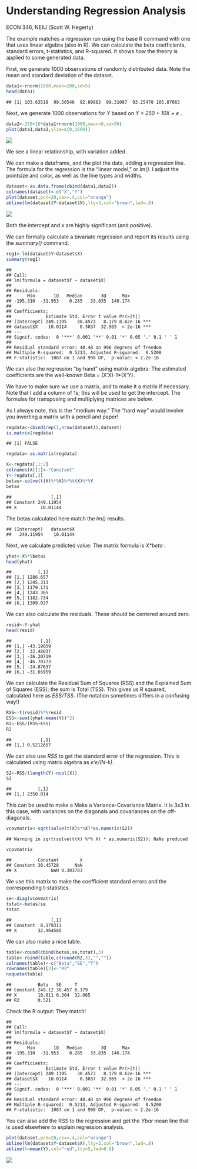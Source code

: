 Understanding Regression Analysis
================
ECON 346, NEIU (Scott W. Hegerty)

The example matches a regression run using the base R command with one
that uses linear algebra (also in R). We can calculate the beta
coefficients, standard errors, t-statistics, and R-squared. It shows how
the theory is applied to some generated data.

First, we generate 1000 observations of randomly distributed data. Note
the mean and standard deviation of the dataset.

``` r
data1<-rnorm(1000,mean=100,sd=5)
head(data1)
```

    ## [1] 103.63519  99.50546  92.89883  99.31087  93.25478 105.87063

Next, we generate 1000 observations for *Y* based on *Y = 250 + 10X + e*
.

``` r
data2<-250+10*data1+rnorm(1000,mean=0,sd=50)
plot(data1,data2,ylim=c(0,1600))
```

![](Lec09_Regression_files/figure-gfm/unnamed-chunk-3-1.png)<!-- -->

We see a linear relationship, with variation added.

We can make a dataframe, and the plot the data, adding a regression
line. The formula for the regression is the “linear model,” or *lm()*. I
adjust the pointsize and color, as well as the line types and widths.

``` r
dataset<-as.data.frame(cbind(data1,data2))
colnames(dataset)<-c("X","Y")
plot(dataset,pch=20,cex=.4,col="orange")
abline(lm(dataset$Y~dataset$X),lty=3,col="brown",lwd=.8)
```

![](Lec09_Regression_files/figure-gfm/unnamed-chunk-4-1.png)<!-- -->

Both the intercept and *x* are highly significant (and positive).

We can formally calculate a bivariate regression and report its results
using the *summary()* command.

``` r
reg1<-lm(dataset$Y~dataset$X)
summary(reg1)
```

    ## 
    ## Call:
    ## lm(formula = dataset$Y ~ dataset$X)
    ## 
    ## Residuals:
    ##      Min       1Q   Median       3Q      Max 
    ## -195.310  -31.953    0.285   33.835  146.174 
    ## 
    ## Coefficients:
    ##             Estimate Std. Error t value Pr(>|t|)    
    ## (Intercept) 249.1195    30.4573   8.179 8.62e-16 ***
    ## dataset$X    10.0114     0.3037  32.965  < 2e-16 ***
    ## ---
    ## Signif. codes:  0 '***' 0.001 '**' 0.01 '*' 0.05 '.' 0.1 ' ' 1
    ## 
    ## Residual standard error: 48.48 on 998 degrees of freedom
    ## Multiple R-squared:  0.5213, Adjusted R-squared:  0.5208 
    ## F-statistic:  1087 on 1 and 998 DF,  p-value: < 2.2e-16

We can also the regression “by hand” using matrix algebra: The estimated
coefficients are the well-known Beta = (X’X)-1\*(X’Y).

We have to make sure we use a matrix, and to make it a matrix if
necessary. Note that I add a column of 1s; this will be used to get the
intercept. The formulas for transposing and multiplying matrices are
below.

As I always note, this is the “medium way.” The “hard way” would involve
you inverting a matrix with a pencil and paper!

``` r
regdata<-cbind(rep(1,nrow(dataset)),dataset)
is.matrix(regdata)
```

    ## [1] FALSE

``` r
regdata<-as.matrix(regdata)
```

``` r
X<-regdata[,1:2]
colnames(X)[1]<-"Constant"
Y<-regdata[,3]
betas<-solve(t(X)%*%X)%*%t(X)%*%Y
betas
```

    ##               [,1]
    ## Constant 249.11954
    ## X         10.01144

The betas calculated here match the *lm()* results.

    ## (Intercept)   dataset$X 
    ##   249.11954    10.01144

Next, we calculate predicted value: The matrix formula is *X\*beta* :

``` r
yhat<-X%*%betas
head(yhat)
```

    ##          [,1]
    ## [1,] 1286.657
    ## [2,] 1245.313
    ## [3,] 1179.171
    ## [4,] 1243.365
    ## [5,] 1182.734
    ## [6,] 1309.037

We can also calculate the residuals. These should be centered around
zero.

``` r
resid<-Y-yhat
head(resid)
```

    ##           [,1]
    ## [1,] -43.19059
    ## [2,]  32.48037
    ## [3,] -36.20719
    ## [4,] -46.70773
    ## [5,] -24.87637
    ## [6,] -31.65959

We can calculate the Residual Sum of Squares (RSS) and the Explained Sum
of Squares (ESS); the sum is Total (TSS). This gives us R squared,
calculated here as *ESS/TSS*. (The notation sometimes differs in a
confusing way!)

``` r
RSS<-t(resid)%*%resid
ESS<-sum((yhat-mean(Y))^2)
R2<-ESS/(RSS+ESS)
R2
```

    ##           [,1]
    ## [1,] 0.5212657

We can also use *RSS* to get the standard error of the regression. This
is calculated using matrix algebra as *e’e/(N-k)*.

``` r
S2<-RSS/(length(Y)-ncol(X))
S2
```

    ##          [,1]
    ## [1,] 2350.014

This can be used to make a Make a Variance-Covariance Matrix. It is 3x3
in this case, with variances on the diagonals and covariances on the
off-diagonals.

``` r
vcovmatrix<-sqrt(solve(t(X)%*%X)*as.numeric(S2))
```

    ## Warning in sqrt(solve(t(X) %*% X) * as.numeric(S2)): NaNs produced

``` r
vcovmatrix
```

    ##          Constant        X
    ## Constant 30.45728      NaN
    ## X             NaN 0.303703

We use this matrix to make the coefficient standard errors and the
corresponding t-statistics.

``` r
se<-diag(vcovmatrix)
tstat<-betas/se
tstat
```

    ##               [,1]
    ## Constant  8.179311
    ## X        32.964585

We can also make a nice table.

``` r
table<-round(cbind(betas,se,tstat),3)
table<-rbind(table,c(round(R2,3),"",""))
colnames(table)<-c("Beta","SE","T")
rownames(table)[3]<-"R2"
noquote(table)
```

    ##          Beta   SE     T     
    ## Constant 249.12 30.457 8.179 
    ## X        10.011 0.304  32.965
    ## R2       0.521

Check the R output: They match!

    ## 
    ## Call:
    ## lm(formula = dataset$Y ~ dataset$X)
    ## 
    ## Residuals:
    ##      Min       1Q   Median       3Q      Max 
    ## -195.310  -31.953    0.285   33.835  146.174 
    ## 
    ## Coefficients:
    ##             Estimate Std. Error t value Pr(>|t|)    
    ## (Intercept) 249.1195    30.4573   8.179 8.62e-16 ***
    ## dataset$X    10.0114     0.3037  32.965  < 2e-16 ***
    ## ---
    ## Signif. codes:  0 '***' 0.001 '**' 0.01 '*' 0.05 '.' 0.1 ' ' 1
    ## 
    ## Residual standard error: 48.48 on 998 degrees of freedom
    ## Multiple R-squared:  0.5213, Adjusted R-squared:  0.5208 
    ## F-statistic:  1087 on 1 and 998 DF,  p-value: < 2.2e-16

You can also add the RSS to the regression and get the *Ybar* mean line
that is used elsewhere to explain regression analysis.

``` r
plot(dataset,pch=20,cex=.4,col="orange")
abline(lm(dataset$Y~dataset$X),lty=3,col="brown",lwd=.8)
abline(h=mean(Y),col="red",lty=5,lwd=0.6)
```

![](Lec09_Regression_files/figure-gfm/unnamed-chunk-17-1.png)<!-- -->
